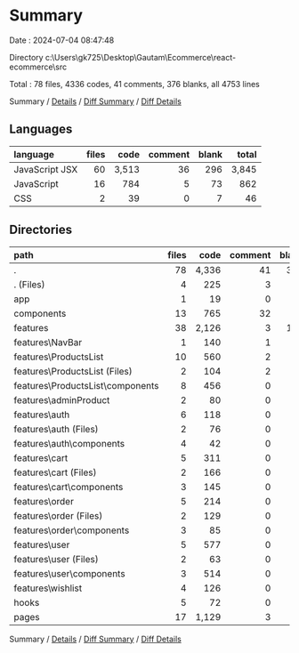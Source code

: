 # Summary

Date : 2024-07-04 08:47:48

Directory c:\\Users\\gk725\\Desktop\\Gautam\\Ecommerce\\react-ecommerce\\src

Total : 78 files,  4336 codes, 41 comments, 376 blanks, all 4753 lines

Summary / [Details](details.md) / [Diff Summary](diff.md) / [Diff Details](diff-details.md)

## Languages
| language | files | code | comment | blank | total |
| :--- | ---: | ---: | ---: | ---: | ---: |
| JavaScript JSX | 60 | 3,513 | 36 | 296 | 3,845 |
| JavaScript | 16 | 784 | 5 | 73 | 862 |
| CSS | 2 | 39 | 0 | 7 | 46 |

## Directories
| path | files | code | comment | blank | total |
| :--- | ---: | ---: | ---: | ---: | ---: |
| . | 78 | 4,336 | 41 | 376 | 4,753 |
| . (Files) | 4 | 225 | 3 | 23 | 251 |
| app | 1 | 19 | 0 | 1 | 20 |
| components | 13 | 765 | 32 | 66 | 863 |
| features | 38 | 2,126 | 3 | 176 | 2,305 |
| features\\NavBar | 1 | 140 | 1 | 8 | 149 |
| features\\ProductsList | 10 | 560 | 2 | 59 | 621 |
| features\\ProductsList (Files) | 2 | 104 | 2 | 15 | 121 |
| features\\ProductsList\\components | 8 | 456 | 0 | 44 | 500 |
| features\\adminProduct | 2 | 80 | 0 | 6 | 86 |
| features\\auth | 6 | 118 | 0 | 17 | 135 |
| features\\auth (Files) | 2 | 76 | 0 | 8 | 84 |
| features\\auth\\components | 4 | 42 | 0 | 9 | 51 |
| features\\cart | 5 | 311 | 0 | 29 | 340 |
| features\\cart (Files) | 2 | 166 | 0 | 14 | 180 |
| features\\cart\\components | 3 | 145 | 0 | 15 | 160 |
| features\\order | 5 | 214 | 0 | 17 | 231 |
| features\\order (Files) | 2 | 129 | 0 | 7 | 136 |
| features\\order\\components | 3 | 85 | 0 | 10 | 95 |
| features\\user | 5 | 577 | 0 | 24 | 601 |
| features\\user (Files) | 2 | 63 | 0 | 9 | 72 |
| features\\user\\components | 3 | 514 | 0 | 15 | 529 |
| features\\wishlist | 4 | 126 | 0 | 16 | 142 |
| hooks | 5 | 72 | 0 | 20 | 92 |
| pages | 17 | 1,129 | 3 | 90 | 1,222 |

Summary / [Details](details.md) / [Diff Summary](diff.md) / [Diff Details](diff-details.md)